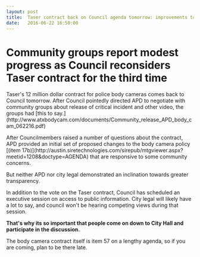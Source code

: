 ```yaml
---
layout: post
title:  Taser contract back on Council agenda tomorrow: improvements to policy modest
date:   2016-06-22 16:50:00
---
```

<h1>Community groups report modest progress as Council reconsiders Taser contract for the third time</h1>
<p>Taser's 12 million dollar contract for police body cameras comes back to Council tomorrow. After Council pointedly directed APD to negotiate with community groups about release of critical incident and other video, the groups had [this to say.](http://www.atxbodycam.com/documents/Community_release_APD_body_cam_062216.pdf)</p>
<p>After Councilmembers raised a number of questions about the contract, APD provided an initial set of proposed changes to the body camera policy [(item 17b)](http://austin.siretechnologies.com/sirepub/mtgviewer.aspx?meetid=1208&doctype=AGENDA) that are responsive to some community concerns.</p>
<p>But neither APD nor city legal demonstrated an inclination towards greater transparency. </p>
<p>In addition to the vote on the Taser contract, Council has scheduled an executive session on access to public information. City legal will likely have a lot to say, and council won't be hearing competing views during that session.</p>
<p><strong>That's why its so important that people come on down to City Hall and participate in the discussion.</strong></p>
<p>The body camera contract itself is item 57 on a lengthy agenda, so if you are coming, plan to be there late.</p>
